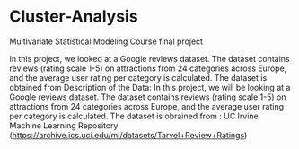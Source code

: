 # Cluster-Analysis
Multivariate Statistical Modeling Course final project


In this project, we looked at a Google reviews dataset. The dataset contains reviews (rating scale 1-5) on attractions from 24 categories across Europe, and the average user rating per category is calculated. The dataset is obtained from Description of the Data: In this project, we will be looking at a Google reviews dataset. The dataset contains reviews (rating scale 1-5) on attractions from 24 categories across Europe, and the average user rating per category is calculated. The dataset is obrained from : UC Irvine Machine Learning Repository (https://archive.ics.uci.edu/ml/datasets/Tarvel+Review+Ratings)

